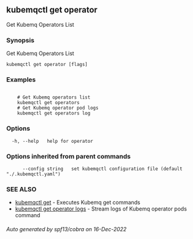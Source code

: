 ## kubemqctl get operator

Get Kubemq Operators List

### Synopsis

Get Kubemq Operators List

```
kubemqctl get operator [flags]
```

### Examples

```

	# Get Kubemq operators list 
	kubemqctl get operators  
	# Get Kubemq operator pod logs 
	kubemqctl get operators log

```

### Options

```
  -h, --help   help for operator
```

### Options inherited from parent commands

```
      --config string   set kubemqctl configuration file (default "./.kubemqctl.yaml")
```

### SEE ALSO

* [kubemqctl get](kubemqctl_get.md)	 - Executes Kubemq get commands
* [kubemqctl get operator logs](kubemqctl_get_operator_logs.md)	 - Stream logs of Kubemq operator pods command

###### Auto generated by spf13/cobra on 16-Dec-2022
